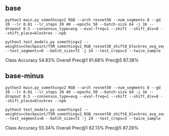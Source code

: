 ## base

```
python3 main.py somethingv2 RGB --arch resnet50 --num_segments 8 --gd 20 --lr 0.01 --lr_steps 20 40 --epochs 50 --batch-size 64 -j 16 --dropout 0.5 --consensus_type=avg --eval-freq=1 --shift --shift_div=8 --shift_place=blockres --npb

python3 test_models.py somethingv2 --weights=checkpoint/TSM_somethingv2_RGB_resnet50_shift8_blockres_avg_segment8_e50/ckpt.best.pth.tar --test_segments=8 --batch_size=72 -j 24 --test_crops=3 --twice_sample
```

Class Accuracy 54.83%
Overall Prec@1 61.68% Prec@5 87.38%

## base-minus

```
python3 main.py somethingv2 RGB --arch resnet50 --num_segments 8 --gd 20 --lr 0.01 --lr_steps 20 40 --epochs 50 --batch-size 64 -j 16 --dropout 0.5 --consensus_type=avg --eval-freq=1 --shift --shift_div=8 --shift_place=blockres --npb

python3 test_models.py somethingv2 --weights=checkpoint/TSM_somethingv2_RGB_resnet50_shift8_blockres_avg_segment8_e50/ckpt.best.pth.tar --test_segments=8 --batch_size=72 -j 24 --test_crops=3 --twice_sample
```

Class Accuracy 55.34%
Overall Prec@1 62.13% Prec@5 87.29%
